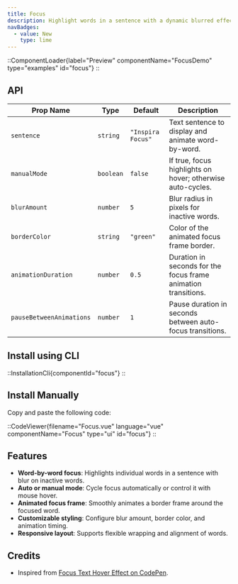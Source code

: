 ```yaml
---
title: Focus
description: Highlight words in a sentence with a dynamic blurred effect and animated focus frame. Supports auto-cycling or manual hover focus mode.
navBadges:
  - value: New
    type: lime
---
```


::ComponentLoader{label="Preview" componentName="FocusDemo" type="examples" id="focus"}
::

## API

| Prop Name                | Type      | Default           | Description                                                    |
| ------------------------ | --------- | ----------------- | -------------------------------------------------------------- |
| `sentence`               | `string`  | `"Inspira Focus"` | Text sentence to display and animate word-by-word.             |
| `manualMode`             | `boolean` | `false`           | If true, focus highlights on hover; otherwise auto-cycles.     |
| `blurAmount`             | `number`  | `5`               | Blur radius in pixels for inactive words.                      |
| `borderColor`            | `string`  | `"green"`         | Color of the animated focus frame border.                      |
| `animationDuration`      | `number`  | `0.5`             | Duration in seconds for the focus frame animation transitions. |
| `pauseBetweenAnimations` | `number`  | `1`               | Pause duration in seconds between auto-focus transitions.      |

## Install using CLI

::InstallationCli{componentId="focus"}
::

## Install Manually

Copy and paste the following code:

::CodeViewer{filename="Focus.vue" language="vue" componentName="Focus" type="ui" id="focus"}
::

## Features

- **Word-by-word focus**: Highlights individual words in a sentence with blur on inactive words.
- **Auto or manual mode**: Cycle focus automatically or control it with mouse hover.
- **Animated focus frame**: Smoothly animates a border frame around the focused word.
- **Customizable styling**: Configure blur amount, border color, and animation timing.
- **Responsive layout**: Supports flexible wrapping and alignment of words.

## Credits

- Inspired from [Focus Text Hover Effect on CodePen](https://codepen.io/CameronFitzwilliam/pen/JJRjMa).
